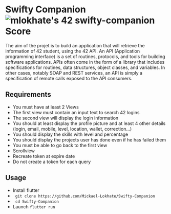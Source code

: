 # Swifty Companion ![mlokhate's 42 swifty-companion Score](https://badge42.vercel.app/api/v2/cl1mdvtu6009009mod72g373r/project/2548875)

The aim of the projet is to build an application that will retrieve the information of 42 student,
using the 42 API. An API (Application programming interface) is a set of routines, protocols,
and tools for building software applications. APIs often come in the form of a library that includes specifications for routines, data structures, object classes, and variables. In other cases,
notably SOAP and REST services, an API is simply a specification of remote calls exposed to
the API consumers.

## Requirements

- You must have at least 2 Views
- The first view must contain an input text to search 42 logins
- The second view will display the login information
- You should at least display the profile picture and at least 4 other details (login, email,
mobile, level, location, wallet, correction...)
- You should display the skills with level and percentage
- You should display the projects user has done even if he has failed them
- You must be able to go back to the first view
- Scrollview
- Recreate token at expire date
- Do not create a token for each query

## Usage
- Install flutter
- ``` git clone https://github.com/Mickael-Lokhate/Swifty-Companion```
- ``` cd Swifty-Companion```
- Launch ``` flutter run ```
